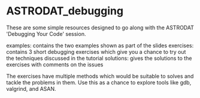 # ASTRODAT_debugging

These are some simple resources designed to go along with the ASTRODAT 'Debugging Your Code' session.

examples: contains the two examples shown as part of the slides
exercises: contains 3 short debugging exercises which give you a chance to try out the techniques discussed in the tutorial
solutions: gives the solutions to the exercises with comments on the issues

The exercises have multiple methods which would be suitable to solves and tackle the problems in them. Use this as a chance to explore tools like gdb, valgrind, and ASAN.
